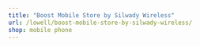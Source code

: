 ```yaml
---
title: "Boost Mobile Store by Silwady Wireless"
url: /lowell/boost-mobile-store-by-silwady-wireless/
shop: mobile phone
---
```

